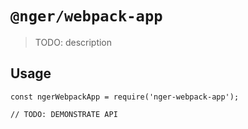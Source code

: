# `@nger/webpack-app`

> TODO: description

## Usage

```
const ngerWebpackApp = require('nger-webpack-app');

// TODO: DEMONSTRATE API
```
